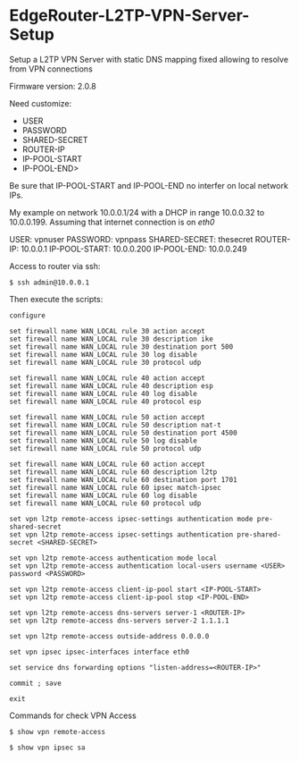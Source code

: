 # EdgeRouter-L2TP-VPN-Server-Setup

Setup a L2TP VPN Server with static DNS mapping fixed allowing to resolve from VPN connections
 
Firmware version: 2.0.8

Need customize:
- USER
- PASSWORD
- SHARED-SECRET
- ROUTER-IP
- IP-POOL-START
- IP-POOL-END>

Be sure that IP-POOL-START and IP-POOL-END no interfer on local network IPs.

My example on network 10.0.0.1/24 with a DHCP in range 10.0.0.32 to 10.0.0.199.
Assuming that internet connection is on *eth0*

USER: vpnuser
PASSWORD: vpnpass
SHARED-SECRET: thesecret
ROUTER-IP: 10.0.0.1
IP-POOL-START: 10.0.0.200
IP-POOL-END: 10.0.0.249

Access to router via ssh:

`$ ssh admin@10.0.0.1`

Then execute the scripts:

```
configure 

set firewall name WAN_LOCAL rule 30 action accept
set firewall name WAN_LOCAL rule 30 description ike
set firewall name WAN_LOCAL rule 30 destination port 500
set firewall name WAN_LOCAL rule 30 log disable
set firewall name WAN_LOCAL rule 30 protocol udp

set firewall name WAN_LOCAL rule 40 action accept
set firewall name WAN_LOCAL rule 40 description esp
set firewall name WAN_LOCAL rule 40 log disable
set firewall name WAN_LOCAL rule 40 protocol esp

set firewall name WAN_LOCAL rule 50 action accept
set firewall name WAN_LOCAL rule 50 description nat-t
set firewall name WAN_LOCAL rule 50 destination port 4500
set firewall name WAN_LOCAL rule 50 log disable
set firewall name WAN_LOCAL rule 50 protocol udp

set firewall name WAN_LOCAL rule 60 action accept
set firewall name WAN_LOCAL rule 60 description l2tp
set firewall name WAN_LOCAL rule 60 destination port 1701
set firewall name WAN_LOCAL rule 60 ipsec match-ipsec
set firewall name WAN_LOCAL rule 60 log disable
set firewall name WAN_LOCAL rule 60 protocol udp

set vpn l2tp remote-access ipsec-settings authentication mode pre-shared-secret
set vpn l2tp remote-access ipsec-settings authentication pre-shared-secret <SHARED-SECRET>

set vpn l2tp remote-access authentication mode local
set vpn l2tp remote-access authentication local-users username <USER> password <PASSWORD>

set vpn l2tp remote-access client-ip-pool start <IP-POOL-START>
set vpn l2tp remote-access client-ip-pool stop <IP-POOL-END>

set vpn l2tp remote-access dns-servers server-1 <ROUTER-IP>
set vpn l2tp remote-access dns-servers server-2 1.1.1.1

set vpn l2tp remote-access outside-address 0.0.0.0

set vpn ipsec ipsec-interfaces interface eth0

set service dns forwarding options "listen-address=<ROUTER-IP>"

commit ; save

exit

```

Commands for check VPN Access

`$ show vpn remote-access`

`$ show vpn ipsec sa`

